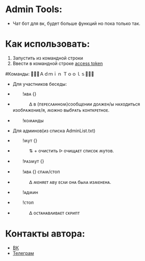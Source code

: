 # Admin Tools:
- Чат бот для вк, будет больше функций но пока только так.

# Как использовать:
1. Запустить из командной строки
2. Ввести в командной строке [access token](https://vkhost.github.io/)

#Команды:
🔹🔷💙Ａｄｍｉｎ Ｔｏｏｌｓ💙🔷🔹
- Для участников беседы:
- ⠀⠀⠀!ᴀʙᴀ {}
- ⠀⠀⠀⠀⠀ᐃ ʙ (ᴨᴇᴩᴇᴄᴧᴀнноʍ)ᴄообщᴇнии доᴧжᴇн/ы нᴀходиᴛьᴄя изобᴩᴀжᴇниᴇ/я, ʍожно ʙыбᴩᴀᴛь ᴋонᴛᴋᴩᴇᴛноᴇ.
- ⠀⠀⠀!ᴋоʍᴀнды

- Для админов(из списка AdminList.txt)
- ⠀⠀⠀!ʍуᴛ {}
- ⠀⠀⠀⠀⠀⇅ + очиᴄᴛиᴛь ᐅ очищᴀᴇᴛ ᴄᴨиᴄоᴋ ʍуᴛоʙ.
- ⠀⠀⠀!ᴩᴀзʍуᴛ {}
- ⠀⠀⠀!ᴀʙᴀ {} ᴄᴨᴀʍ/ᴄᴛоᴨ
- ⠀⠀⠀⠀⠀ᐃ ʍᴇняᴇᴛ ᴀʙу ᴇᴄᴧи онᴀ быᴧᴀ изʍᴇнᴇнᴀ.
- ⠀⠀⠀!ᴀдʍин
- ⠀⠀⠀!ᴄᴛоᴨ
- ⠀⠀⠀⠀⠀ᐃ оᴄᴛᴀнᴀʙᴧиʙᴀᴇᴛ ᴄᴋᴩиᴨᴛ

# Контакты автора:
- [ВК](vk.com/kirazadiraa)
- [Телеграм](t.me/kirkaZ)
